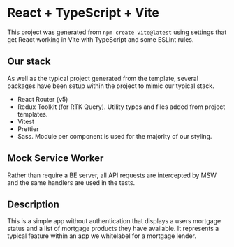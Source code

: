 # React + TypeScript + Vite

This project was generated from `npm create vite@latest` using settings that get React working in Vite with TypeScript and some ESLint rules.

## Our stack

As well as the typical project generated from the template, several packages have been setup within the project to mimic our typical stack.

- React Router (v5)
- Redux Toolkit (for RTK Query). Utility types and files added from project templates.
- Vitest
- Prettier
- Sass. Module per component is used for the majority of our styling.

## Mock Service Worker

Rather than require a BE server, all API requests are intercepted by MSW and the same handlers are used in the tests.

## Description

This is a simple app without authentication that displays a users mortgage status and a list of mortgage products they have available. It represents a typical feature within an app we whitelabel for a mortgage lender.
